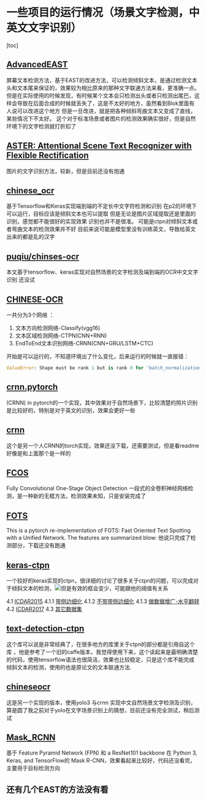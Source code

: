 # 一些项目的运行情况（场景文字检测，中英文文字识别）

[toc]

## [AdvancedEAST](https://github.com/huoyijie/AdvancedEAST)

屏幕文本检测方法，基于EAST的改进方法，可以检测倾斜文本，是通过检测文本头和文本尾来保证的，效果较为相比原来的那种文字联通方法来看，更准确一点。
但是在实际使用的时候发现，有时候某个文本会只检测出头或者只检测出尾巴，这样会导致在后面合成的时候就丢失了，这是不太好的地方，虽然看到Blok里面有人说可以改进这个地方
但是一旦改进，就是把各种倾斜弯曲文本又变成了直线，某些情况下不太好。
这个对于标准场景或者图片的检测效果确实很好，但是自然环境下的文字检测就打折扣了

## [ASTER: Attentional Scene Text Recognizer with Flexible Rectification](https://github.com/bgshih/aster)

图片的文字识别方法，较新，但是目前还没有炮通

## [chinese_ocr](https://github.com/YCG09/chinese_ocr)

基于Tensorflow和Keras实现端到端的不定长中文字符检测和识别
在p2的环境下可以运行，目标应该是倾斜文本也可以提取
但是无论是图片区域提取还是里面的识别，感觉都不能很好的实现效果
识别也并不是很准。
可能是ctpn对倾斜文本或者弯曲文本的检测效果并不好
目前来说可能是模型里没有训练英文，导致给英文出来的都是乱的汉字

## [puqiu/chinses-ocr](https://github.com/puqiu/chinses-ocr)

本文基于tensorflow、keras实现对自然场景的文字检测及端到端的OCR中文文字识别
还没试

## [CHINESE-OCR](https://github.com/xiaofengShi/CHINESE-OCR)

一共分为3个网络 ：

1. 文本方向检测网络-Classify(vgg16)
2. 文本区域检测网络-CTPN(CNN+RNN)
3. EndToEnd文本识别网络-CRNN(CNN+GRU/LSTM+CTC)

开始是可以运行的，不知道环境出了什么变化，后来运行的时候就一直报错：

``` python
ValueError: Shape must be rank 1 but is rank 0 for 'batch_normalization_1/cond/Reshape_4' (op: 'Reshape') with input shapes: [1,4,1,1], [].
```

## [crnn.pytorch](https://github.com/meijieru/crnn.pytorch)

 (CRNN) in pytorch的一个实现，其中效果对于自然场景下，比较清楚的照片识别是比较好的，特别是对于英文的识别，效果会更好一些

## [crnn](https://github.com/bgshih/crnn)

这个是另一个人CRNN的torch实现，效果还没下载，还需要测试，但是看readme好像是和上面那个是一样的

## [FCOS](https://github.com/tianzhi0549/FCOS)

Fully Convolutional One-Stage Object Detection
一段式的全卷积神经网络检测，是一种新的无框方法，检测效果未知，只是安装完成了

## [FOTS](https://github.com/xieyufei1993/FOTS)

This is a pytorch re-implementation of FOTS: Fast Oriented Text Spotting with a Unified Network. The features are summarized blow:
他说只完成了检测部分，下载还没有跑通

## [keras-ctpn](https://github.com/yizt/keras-ctpn)

一个较好的keras实现的ctpn，很详细的讨论了很多关于ctpn的问题，可以完成对于倾斜文本的检测，![但是有效的框会变少](./result/kerasCtpn.jpg)，可能跟他的阈值有关系


4.1 [ICDAR2015](#ICDAR2015)
4.1.1 [带侧边细化](#带侧边细化)
4.1.2 [不带带侧边细化](#不带侧边细化)
4.1.3 [做数据增广-水平翻转](#做数据增广-水平翻转)
4.2 [ICDAR2017](#ICDAR2017)
4.3 [其它数据集](#其它数据集)

## [text-detection-ctpn](https://github.com/eragonruan/text-detection-ctpn)

这个库可以说是非常经典了，在很多地方的库里关于ctpn的部分都是引用自这个库
，他是参考了一个旧的caffe版本，我觉得使用下来，这个读起来是最明确清楚的代码，使用tensorflow语法也很简洁，效果也比较稳定，只是这个库不能完成倾斜文本的检测，使用的也是原论文的文本联通方法.

## [chineseocr](https://github.com/chineseocr/chineseocr)

这是另一个实现的版本，使用yolo3 与crnn 实现中文自然场景文字检测及识别，算是圆了我之前对于yolo在文字场景识别上的猜想，目前还没有完全测试，稍后测试

## [Mask_RCNN](https://github.com/matterport/Mask_RCNN)

基于  Feature Pyramid Network (FPN) 和 a ResNet101 backbone 在 Python 3, Keras, and TensorFlow的 Mask R-CNN，效果看起来比较好，代码还没看完，主要用于目标检测方向

## 还有几个EAST的方法没有看